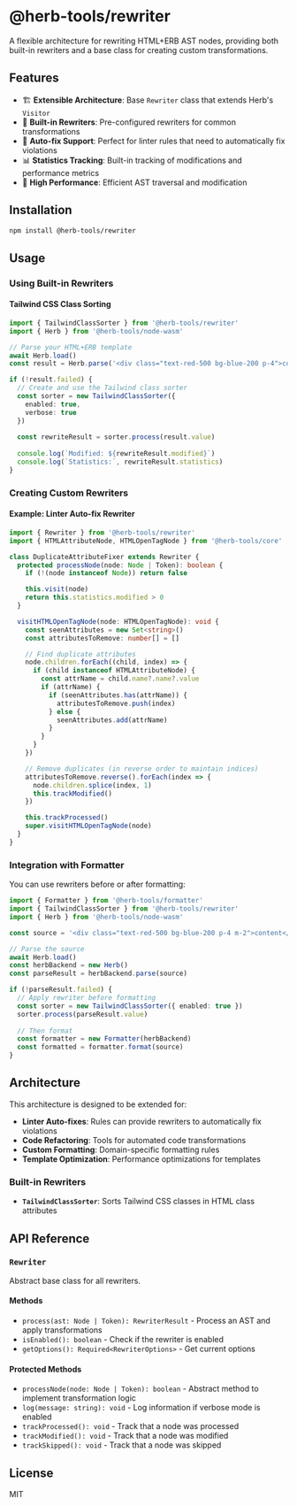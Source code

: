 # @herb-tools/rewriter

A flexible architecture for rewriting HTML+ERB AST nodes, providing both built-in rewriters and a base class for creating custom transformations.

## Features

- 🏗️ **Extensible Architecture**: Base `Rewriter` class that extends Herb's `Visitor`
- 🎨 **Built-in Rewriters**: Pre-configured rewriters for common transformations
- 🔧 **Auto-fix Support**: Perfect for linter rules that need to automatically fix violations
- 📊 **Statistics Tracking**: Built-in tracking of modifications and performance metrics
- 🚀 **High Performance**: Efficient AST traversal and modification

## Installation

```bash
npm install @herb-tools/rewriter
```

## Usage

### Using Built-in Rewriters

#### Tailwind CSS Class Sorting

```typescript
import { TailwindClassSorter } from '@herb-tools/rewriter'
import { Herb } from '@herb-tools/node-wasm'

// Parse your HTML+ERB template
await Herb.load()
const result = Herb.parse('<div class="text-red-500 bg-blue-200 p-4">content</div>')

if (!result.failed) {
  // Create and use the Tailwind class sorter
  const sorter = new TailwindClassSorter({ 
    enabled: true, 
    verbose: true 
  })
  
  const rewriteResult = sorter.process(result.value)
  
  console.log(`Modified: ${rewriteResult.modified}`)
  console.log(`Statistics:`, rewriteResult.statistics)
}
```

### Creating Custom Rewriters

#### Example: Linter Auto-fix Rewriter

```typescript
import { Rewriter } from '@herb-tools/rewriter'
import { HTMLAttributeNode, HTMLOpenTagNode } from '@herb-tools/core'

class DuplicateAttributeFixer extends Rewriter {
  protected processNode(node: Node | Token): boolean {
    if (!(node instanceof Node)) return false

    this.visit(node)
    return this.statistics.modified > 0
  }

  visitHTMLOpenTagNode(node: HTMLOpenTagNode): void {
    const seenAttributes = new Set<string>()
    const attributesToRemove: number[] = []

    // Find duplicate attributes
    node.children.forEach((child, index) => {
      if (child instanceof HTMLAttributeNode) {
        const attrName = child.name?.name?.value
        if (attrName) {
          if (seenAttributes.has(attrName)) {
            attributesToRemove.push(index)
          } else {
            seenAttributes.add(attrName)
          }
        }
      }
    })

    // Remove duplicates (in reverse order to maintain indices)
    attributesToRemove.reverse().forEach(index => {
      node.children.splice(index, 1)
      this.trackModified()
    })

    this.trackProcessed()
    super.visitHTMLOpenTagNode(node)
  }
}
```

### Integration with Formatter

You can use rewriters before or after formatting:

```typescript
import { Formatter } from '@herb-tools/formatter'
import { TailwindClassSorter } from '@herb-tools/rewriter'
import { Herb } from '@herb-tools/node-wasm'

const source = '<div class="text-red-500 bg-blue-200 p-4 m-2">content</div>'

// Parse the source
await Herb.load()
const herbBackend = new Herb()
const parseResult = herbBackend.parse(source)

if (!parseResult.failed) {
  // Apply rewriter before formatting
  const sorter = new TailwindClassSorter({ enabled: true })
  sorter.process(parseResult.value)
  
  // Then format
  const formatter = new Formatter(herbBackend)
  const formatted = formatter.format(source)
}
```

## Architecture

This architecture is designed to be extended for:

- **Linter Auto-fixes**: Rules can provide rewriters to automatically fix violations
- **Code Refactoring**: Tools for automated code transformations
- **Custom Formatting**: Domain-specific formatting rules
- **Template Optimization**: Performance optimizations for templates

### Built-in Rewriters

- **`TailwindClassSorter`**: Sorts Tailwind CSS classes in HTML class attributes

## API Reference

### `Rewriter`

Abstract base class for all rewriters.

#### Methods

- `process(ast: Node | Token): RewriterResult` - Process an AST and apply transformations
- `isEnabled(): boolean` - Check if the rewriter is enabled
- `getOptions(): Required<RewriterOptions>` - Get current options

#### Protected Methods

- `processNode(node: Node | Token): boolean` - Abstract method to implement transformation logic
- `log(message: string): void` - Log information if verbose mode is enabled
- `trackProcessed(): void` - Track that a node was processed
- `trackModified(): void` - Track that a node was modified
- `trackSkipped(): void` - Track that a node was skipped

## License

MIT